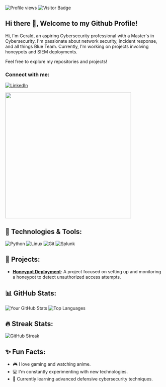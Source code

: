 ![Profile views](https://komarev.com/ghpvc/?username=GeraldIhekwaba) ![Visitor Badge](https://visitor-badge.laobi.icu/badge?page_id=yourusername.yourusername)

## Hi there 👋, Welcome to my Github Profile!
Hi, I'm Gerald, an aspiring Cybersecurity professional with a Master's in Cybersecurity. I'm passionate about network security, incident response, and all things Blue Team. Currently, I'm working on projects involving honeypots and SIEM deployments.

Feel free to explore my repositories and projects!

### Connect with me: 
[![LinkedIn](https://img.shields.io/badge/LinkedIn-0077B5?style=for-the-badge&logo=linkedin&logoColor=white)](https://www.linkedin.com/in/gerald-ihekwaba/)

<img src="https://media.giphy.com/media/JIX9t2j0ZTN9S/giphy.gif" width="400"/>

## 🔧 Technologies & Tools:
![Python](https://img.shields.io/badge/-Python-333?style=flat&logo=python) 
![Linux](https://img.shields.io/badge/-Linux-333?style=flat&logo=linux) 
![Git](https://img.shields.io/badge/-Git-333?style=flat&logo=git)
![Splunk](https://img.shields.io/badge/-Splunk-333?style=flat&logo=splunk)

## 🚀 Projects:

- **[Honeypot Deployment](https://github.com/GeraldIhekwaba/honeypot-project)**: A project focused on setting up and monitoring a honeypot to detect unauthorized access attempts.


## 📊 GitHub Stats:
![Your GitHub Stats](https://github-readme-stats.vercel.app/api?username=GeraldIhekwaba&show_icons=true&theme=dark)
![Top Languages](https://github-readme-stats.vercel.app/api/top-langs/?username=GeraldIhekwaba&layout=compact&theme=dark)

## 🔥 Streak Stats:
![GitHub Streak](https://github-readme-streak-stats.herokuapp.com/?user=GeraldIhekwaba&theme=dark)

## ✨ Fun Facts:
- 🎮 I love gaming and watching anime.
- 💻 I'm constantly experimenting with new technologies.
- 🌱 Currently learning advanced defensive cybersecurity techniques.

<!--
**GeraldIhekwaba/GeraldIhekwaba** is a ✨ _special_ ✨ repository because its `README.md` (this file) appears on your GitHub profile.

Here are some ideas to get you started:

- 🔭 I’m currently working on ...
- 🌱 I’m currently learning ...
- 👯 I’m looking to collaborate on ...
- 🤔 I’m looking for help with ...
- 💬 Ask me about ...
- 📫 How to reach me: ...
- 😄 Pronouns: ...
- ⚡ Fun fact: ...
-->
